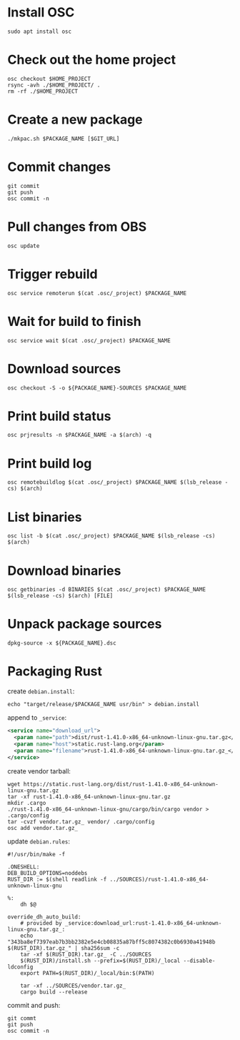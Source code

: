 # Install OSC

```
sudo apt install osc
```

# Check out the home project

```
osc checkout $HOME_PROJECT
rsync -avh ./$HOME_PROJECT/ .
rm -rf ./$HOME_PROJECT
```

# Create a new package

```
./mkpac.sh $PACKAGE_NAME [$GIT_URL]
```

# Commit changes

```
git commit
git push
osc commit -n
```

# Pull changes from OBS

```
osc update
```

# Trigger rebuild

```
osc service remoterun $(cat .osc/_project) $PACKAGE_NAME
```

# Wait for build to finish

```
osc service wait $(cat .osc/_project) $PACKAGE_NAME
```

# Download sources

```
osc checkout -S -o ${PACKAGE_NAME}-SOURCES $PACKAGE_NAME
```

# Print build status

```
osc prjresults -n $PACKAGE_NAME -a $(arch) -q
```

# Print build log

```
osc remotebuildlog $(cat .osc/_project) $PACKAGE_NAME $(lsb_release -cs) $(arch)
```

# List binaries

```
osc list -b $(cat .osc/_project) $PACKAGE_NAME $(lsb_release -cs) $(arch)
```

# Download binaries

```
osc getbinaries -d BINARIES $(cat .osc/_project) $PACKAGE_NAME $(lsb_release -cs) $(arch) [FILE]
```

# Unpack package sources

```
dpkg-source -x ${PACKAGE_NAME}.dsc
```

# Packaging Rust

create `debian.install`:
```
echo "target/release/$PACKAGE_NAME usr/bin" > debian.install
```

append to `_service`:
```xml
<service name="download_url">
  <param name="path">dist/rust-1.41.0-x86_64-unknown-linux-gnu.tar.gz</param>
  <param name="host">static.rust-lang.org</param>
  <param name="filename">rust-1.41.0-x86_64-unknown-linux-gnu.tar.gz_</param>
</service>
```

create vendor tarball:
```
wget https://static.rust-lang.org/dist/rust-1.41.0-x86_64-unknown-linux-gnu.tar.gz
tar -xf rust-1.41.0-x86_64-unknown-linux-gnu.tar.gz
mkdir .cargo
./rust-1.41.0-x86_64-unknown-linux-gnu/cargo/bin/cargo vendor > .cargo/config
tar -cvzf vendor.tar.gz_ vendor/ .cargo/config
osc add vendor.tar.gz_
```

update `debian.rules`:
```
#!/usr/bin/make -f

.ONESHELL:
DEB_BUILD_OPTIONS=noddebs
RUST_DIR := $(shell readlink -f ../SOURCES)/rust-1.41.0-x86_64-unknown-linux-gnu

%:
	dh $@

override_dh_auto_build:
	# provided by _service:download_url:rust-1.41.0-x86_64-unknown-linux-gnu.tar.gz_:
	echo "343ba8ef7397eab7b3bb2382e5e4cb08835a87bff5c8074382c0b6930a41948b  $(RUST_DIR).tar.gz_" | sha256sum -c
	tar -xf $(RUST_DIR).tar.gz_ -C ../SOURCES
	$(RUST_DIR)/install.sh --prefix=$(RUST_DIR)/_local --disable-ldconfig
	export PATH=$(RUST_DIR)/_local/bin:$(PATH)

	tar -xf ../SOURCES/vendor.tar.gz_
	cargo build --release
```

commit and push:
```
git commt
git push
osc commit -n
```
